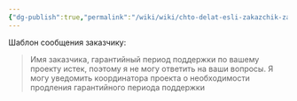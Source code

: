 ```yaml
---
{"dg-publish":true,"permalink":"/wiki/wiki/chto-delat-esli-zakazchik-zadaet-voprosy-posle-istecheniya-garantijnogo-perioda-podderzhki/"}
---
```


Шаблон сообщения заказчику:

> Имя заказчика, гарантийный период поддержки по вашему проекту истек, поэтому я не могу ответить на ваши вопросы. Я могу уведомить координатора проекта о необходимости продления гарантийного периода поддержки